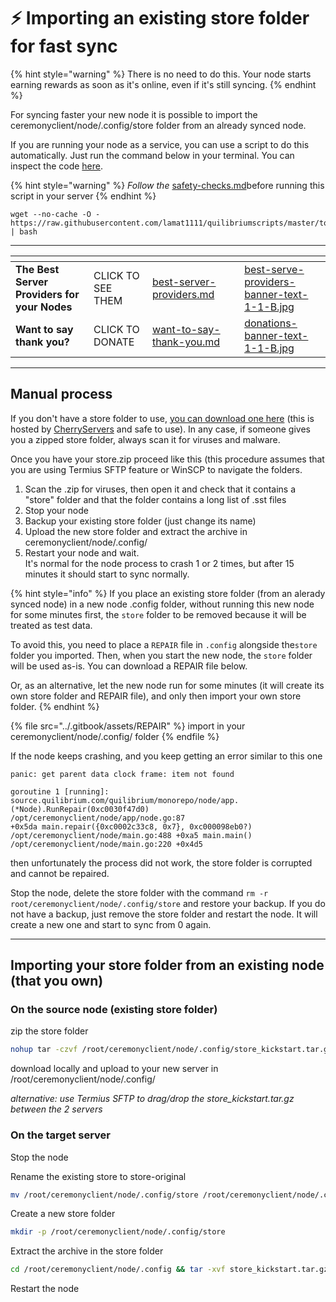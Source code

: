 # ⚡ Importing an existing store folder for fast sync

{% hint style="warning" %}
There is no need to do this. Your node starts earning rewards as soon as it's online, even if it's still syncing.
{% endhint %}

For syncing faster your new node it is possible to import the ceremonyclient/node/.config/store folder from an already synced node.

If you are running your node as a service,  you can use a script to do this automatically. Just run the command below in your terminal. You can inspect the code [here](https://github.com/lamat1111/Quilibrium-Node-Auto-Installer/blob/main/store\_kickstart).

{% hint style="warning" %}
_Follow the_  [safety-checks.md](../safety-checks.md "mention")before running this script in your server
{% endhint %}

```
wget --no-cache -O - https://raw.githubusercontent.com/lamat1111/quilibriumscripts/master/tools/store_kickstart.sh | bash
```

***

<table data-card-size="large" data-column-title-hidden data-view="cards" data-full-width="false"><thead><tr><th></th><th></th><th data-hidden data-card-target data-type="content-ref"></th><th data-hidden></th><th data-hidden data-card-cover data-type="files"></th></tr></thead><tbody><tr><td><strong>The Best Server Providers for your Nodes</strong></td><td>CLICK TO SEE THEM</td><td><a href="../best-server-providers.md">best-server-providers.md</a></td><td></td><td><a href="../.gitbook/assets/best-serve-providers-banner-text-1-1-B.jpg">best-serve-providers-banner-text-1-1-B.jpg</a></td></tr><tr><td><strong>Want to say thank you?</strong></td><td>CLICK TO DONATE</td><td><a href="../want-to-say-thank-you.md">want-to-say-thank-you.md</a></td><td></td><td><a href="../.gitbook/assets/donations-banner-text-1-1-B.jpg">donations-banner-text-1-1-B.jpg</a></td></tr></tbody></table>

***

## Manual process

If you don't have a store folder to use, [you can download one here](https://snapshots.cherryservers.com/quilibrium/store.zip) (this is hosted by [CherryServers](https://iri.quest/cherryservers) and safe to use). In any case, if someone gives you a zipped store folder, always scan it for viruses and malware.

Once you have your store.zip proceed like this (this procedure assumes that you are using Termius SFTP feature or WinSCP to navigate the folders.

1. Scan the .zip for viruses, then open it and check that it contains a "store" folder and that the folder contains a long list of .sst files
2. Stop your node&#x20;
3. Backup your existing store folder (just change its name)
4. Upload the new store folder and extract the archive in ceremonyclient/node/.config/
5. Restart your node and wait. \
   It's normal for the node process to crash 1 or 2 times, but after 15 minutes it should start to sync normally.

{% hint style="info" %}
If you place an existing store folder (from an alerady synced node) in a new node .config folder, without running this new node for some minutes first, the `store` folder to be removed because it will be treated as test data.

To avoid this, you need to place a `REPAIR` file in `.config` alongside the`store` folder you imported. Then, when you start the new node, the `store` folder will be used as-is. You can download a REPAIR file below.

Or, as an alternative, let the new node run for some minutes (it will create its own store folder and REPAIR file), and only then import your own store folder.
{% endhint %}

{% file src="../.gitbook/assets/REPAIR" %}
import in your ceremonyclient/node/.config/ folder
{% endfile %}

If the node keeps crashing, and you keep getting an error similar to this one

```
panic: get parent data clock frame: item not found

goroutine 1 [running]: source.quilibrium.com/quilibrium/monorepo/node/app.
(*Node).RunRepair(0xc0030f47d0) /opt/ceremonyclient/node/app/node.go:87 
+0x5da main.repair({0xc0002c33c8, 0x7}, 0xc000098eb0?) 
/opt/ceremonyclient/node/main.go:488 +0xa5 main.main() 
/opt/ceremonyclient/node/main.go:220 +0x4d5
```

then unfortunately the process did not work, the store folder is corrupted and cannot be repaired.&#x20;

Stop the node, delete the store folder with the command `rm -r root/ceremonyclient/node/.config/store` and restore your backup. If you do not have a backup, just remove the store folder and restart the node. It will create  a new one and start to sync from 0 again.

***

## Importing your store folder from an existing node (that you own)

### On the source node (existing store folder)

zip the store folder

```bash
nohup tar -czvf /root/ceremonyclient/node/.config/store_kickstart.tar.gz -C /root/ceremonyclient/node/.config/store .
```

download locally and upload to your new server in /root/ceremonyclient/node/.config/&#x20;

_alternative: use Termius SFTP to drag/drop the store\_kickstart.tar.gz between the 2 servers_

### **On the target server**

Stop the node

Rename the existing store to store-original

```bash
mv /root/ceremonyclient/node/.config/store /root/ceremonyclient/node/.config/store-original
```

Create a new store folder

```bash
mkdir -p /root/ceremonyclient/node/.config/store
```

Extract the archive in the store folder

```bash
cd /root/ceremonyclient/node/.config && tar -xvf store_kickstart.tar.gz -C store
```

Restart the node

